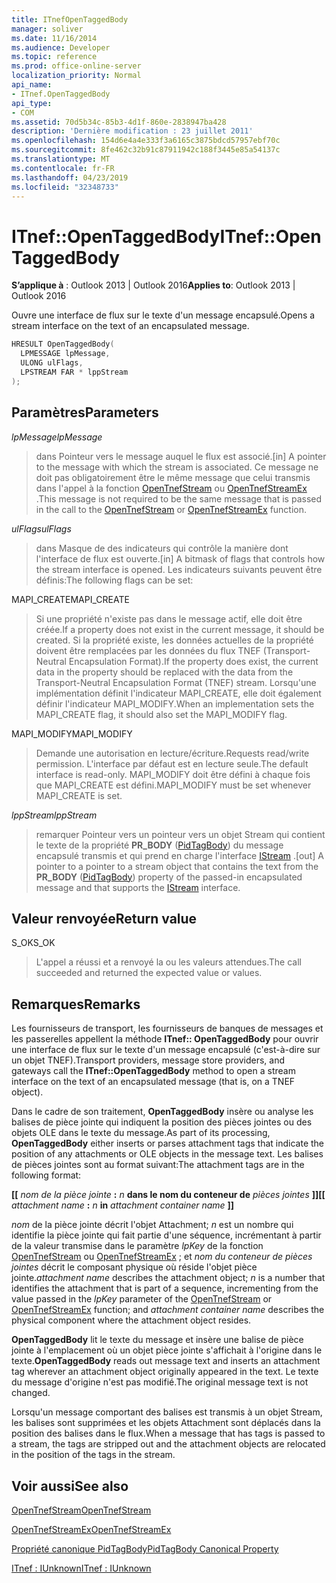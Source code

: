 ```yaml
---
title: ITnefOpenTaggedBody
manager: soliver
ms.date: 11/16/2014
ms.audience: Developer
ms.topic: reference
ms.prod: office-online-server
localization_priority: Normal
api_name:
- ITnef.OpenTaggedBody
api_type:
- COM
ms.assetid: 70d5b34c-85b3-4d1f-860e-2838947ba428
description: 'Dernière modification : 23 juillet 2011'
ms.openlocfilehash: 154d6e4a4e333f3a6165c3875bdcd57957ebf70c
ms.sourcegitcommit: 8fe462c32b91c87911942c188f3445e85a54137c
ms.translationtype: MT
ms.contentlocale: fr-FR
ms.lasthandoff: 04/23/2019
ms.locfileid: "32348733"
---
```

# <a name="itnefopentaggedbody"></a><span data-ttu-id="03556-103">ITnef::OpenTaggedBody</span><span class="sxs-lookup"><span data-stu-id="03556-103">ITnef::OpenTaggedBody</span></span>

  
  
<span data-ttu-id="03556-104">**S’applique à** : Outlook 2013 | Outlook 2016</span><span class="sxs-lookup"><span data-stu-id="03556-104">**Applies to**: Outlook 2013 | Outlook 2016</span></span> 
  
<span data-ttu-id="03556-105">Ouvre une interface de flux sur le texte d'un message encapsulé.</span><span class="sxs-lookup"><span data-stu-id="03556-105">Opens a stream interface on the text of an encapsulated message.</span></span>
  
```cpp
HRESULT OpenTaggedBody(
  LPMESSAGE lpMessage,
  ULONG ulFlags,
  LPSTREAM FAR * lppStream
);
```

## <a name="parameters"></a><span data-ttu-id="03556-106">Paramètres</span><span class="sxs-lookup"><span data-stu-id="03556-106">Parameters</span></span>

 <span data-ttu-id="03556-107">_lpMessage_</span><span class="sxs-lookup"><span data-stu-id="03556-107">_lpMessage_</span></span>
  
> <span data-ttu-id="03556-108">dans Pointeur vers le message auquel le flux est associé.</span><span class="sxs-lookup"><span data-stu-id="03556-108">[in] A pointer to the message with which the stream is associated.</span></span> <span data-ttu-id="03556-109">Ce message ne doit pas obligatoirement être le même message que celui transmis dans l'appel à la fonction [OpenTnefStream](opentnefstream.md) ou [OpenTnefStreamEx](opentnefstreamex.md) .</span><span class="sxs-lookup"><span data-stu-id="03556-109">This message is not required to be the same message that is passed in the call to the [OpenTnefStream](opentnefstream.md) or [OpenTnefStreamEx](opentnefstreamex.md) function.</span></span> 
    
 <span data-ttu-id="03556-110">_ulFlags_</span><span class="sxs-lookup"><span data-stu-id="03556-110">_ulFlags_</span></span>
  
> <span data-ttu-id="03556-111">dans Masque de des indicateurs qui contrôle la manière dont l'interface de flux est ouverte.</span><span class="sxs-lookup"><span data-stu-id="03556-111">[in] A bitmask of flags that controls how the stream interface is opened.</span></span> <span data-ttu-id="03556-112">Les indicateurs suivants peuvent être définis:</span><span class="sxs-lookup"><span data-stu-id="03556-112">The following flags can be set:</span></span>
    
<span data-ttu-id="03556-113">MAPI_CREATE</span><span class="sxs-lookup"><span data-stu-id="03556-113">MAPI_CREATE</span></span> 
  
> <span data-ttu-id="03556-114">Si une propriété n'existe pas dans le message actif, elle doit être créée.</span><span class="sxs-lookup"><span data-stu-id="03556-114">If a property does not exist in the current message, it should be created.</span></span> <span data-ttu-id="03556-115">Si la propriété existe, les données actuelles de la propriété doivent être remplacées par les données du flux TNEF (Transport-Neutral Encapsulation Format).</span><span class="sxs-lookup"><span data-stu-id="03556-115">If the property does exist, the current data in the property should be replaced with the data from the Transport-Neutral Encapsulation Format (TNEF) stream.</span></span> <span data-ttu-id="03556-116">Lorsqu'une implémentation définit l'indicateur MAPI_CREATE, elle doit également définir l'indicateur MAPI_MODIFY.</span><span class="sxs-lookup"><span data-stu-id="03556-116">When an implementation sets the MAPI_CREATE flag, it should also set the MAPI_MODIFY flag.</span></span>
    
<span data-ttu-id="03556-117">MAPI_MODIFY</span><span class="sxs-lookup"><span data-stu-id="03556-117">MAPI_MODIFY</span></span> 
  
> <span data-ttu-id="03556-118">Demande une autorisation en lecture/écriture.</span><span class="sxs-lookup"><span data-stu-id="03556-118">Requests read/write permission.</span></span> <span data-ttu-id="03556-119">L'interface par défaut est en lecture seule.</span><span class="sxs-lookup"><span data-stu-id="03556-119">The default interface is read-only.</span></span> <span data-ttu-id="03556-120">MAPI_MODIFY doit être défini à chaque fois que MAPI_CREATE est défini.</span><span class="sxs-lookup"><span data-stu-id="03556-120">MAPI_MODIFY must be set whenever MAPI_CREATE is set.</span></span>
    
 <span data-ttu-id="03556-121">_lppStream_</span><span class="sxs-lookup"><span data-stu-id="03556-121">_lppStream_</span></span>
  
> <span data-ttu-id="03556-122">remarquer Pointeur vers un pointeur vers un objet Stream qui contient le texte de la propriété **PR_BODY** ([PidTagBody](pidtagbody-canonical-property.md)) du message encapsulé transmis et qui prend en charge l'interface [IStream](https://docs.microsoft.com/windows/desktop/api/objidl/nn-objidl-istream) .</span><span class="sxs-lookup"><span data-stu-id="03556-122">[out] A pointer to a pointer to a stream object that contains the text from the **PR_BODY** ([PidTagBody](pidtagbody-canonical-property.md)) property of the passed-in encapsulated message and that supports the [IStream](https://docs.microsoft.com/windows/desktop/api/objidl/nn-objidl-istream) interface.</span></span> 
    
## <a name="return-value"></a><span data-ttu-id="03556-123">Valeur renvoyée</span><span class="sxs-lookup"><span data-stu-id="03556-123">Return value</span></span>

<span data-ttu-id="03556-124">S_OK</span><span class="sxs-lookup"><span data-stu-id="03556-124">S_OK</span></span> 
  
> <span data-ttu-id="03556-125">L'appel a réussi et a renvoyé la ou les valeurs attendues.</span><span class="sxs-lookup"><span data-stu-id="03556-125">The call succeeded and returned the expected value or values.</span></span>
    
## <a name="remarks"></a><span data-ttu-id="03556-126">Remarques</span><span class="sxs-lookup"><span data-stu-id="03556-126">Remarks</span></span>

<span data-ttu-id="03556-127">Les fournisseurs de transport, les fournisseurs de banques de messages et les passerelles appellent la méthode **ITnef:: OpenTaggedBody** pour ouvrir une interface de flux sur le texte d'un message encapsulé (c'est-à-dire sur un objet TNEF).</span><span class="sxs-lookup"><span data-stu-id="03556-127">Transport providers, message store providers, and gateways call the **ITnef::OpenTaggedBody** method to open a stream interface on the text of an encapsulated message (that is, on a TNEF object).</span></span> 
  
<span data-ttu-id="03556-128">Dans le cadre de son traitement, **OpenTaggedBody** insère ou analyse les balises de pièce jointe qui indiquent la position des pièces jointes ou des objets OLE dans le texte du message.</span><span class="sxs-lookup"><span data-stu-id="03556-128">As part of its processing, **OpenTaggedBody** either inserts or parses attachment tags that indicate the position of any attachments or OLE objects in the message text.</span></span> <span data-ttu-id="03556-129">Les balises de pièces jointes sont au format suivant:</span><span class="sxs-lookup"><span data-stu-id="03556-129">The attachment tags are in the following format:</span></span> 
  
 <span data-ttu-id="03556-130">**[[** _nom de la pièce jointe_ **:** _n_ **dans le nom du conteneur de** _pièces jointes_ **]]**</span><span class="sxs-lookup"><span data-stu-id="03556-130">**[[** _attachment name_ **:** _n_ **in** _attachment container name_ **]]**</span></span>
  
 <span data-ttu-id="03556-131">_nom_ de la pièce jointe décrit l'objet Attachment;  _n_ est un nombre qui identifie la pièce jointe qui fait partie d'une séquence, incrémentant à partir de la valeur transmise dans le paramètre _lpKey_ de la fonction [OpenTnefStream](opentnefstream.md) ou [OpenTnefStreamEx](opentnefstreamex.md) ; et _nom du conteneur de pièces jointes_ décrit le composant physique où réside l'objet pièce jointe.</span><span class="sxs-lookup"><span data-stu-id="03556-131">_attachment name_ describes the attachment object;  _n_ is a number that identifies the attachment that is part of a sequence, incrementing from the value passed in the  _lpKey_ parameter of the [OpenTnefStream](opentnefstream.md) or [OpenTnefStreamEx](opentnefstreamex.md) function; and  _attachment container name_ describes the physical component where the attachment object resides.</span></span> 
  
 <span data-ttu-id="03556-132">**OpenTaggedBody** lit le texte du message et insère une balise de pièce jointe à l'emplacement où un objet pièce jointe s'affichait à l'origine dans le texte.</span><span class="sxs-lookup"><span data-stu-id="03556-132">**OpenTaggedBody** reads out message text and inserts an attachment tag wherever an attachment object originally appeared in the text.</span></span> <span data-ttu-id="03556-133">Le texte du message d'origine n'est pas modifié.</span><span class="sxs-lookup"><span data-stu-id="03556-133">The original message text is not changed.</span></span> 
  
<span data-ttu-id="03556-134">Lorsqu'un message comportant des balises est transmis à un objet Stream, les balises sont supprimées et les objets Attachment sont déplacés dans la position des balises dans le flux.</span><span class="sxs-lookup"><span data-stu-id="03556-134">When a message that has tags is passed to a stream, the tags are stripped out and the attachment objects are relocated in the position of the tags in the stream.</span></span>
  
## <a name="see-also"></a><span data-ttu-id="03556-135">Voir aussi</span><span class="sxs-lookup"><span data-stu-id="03556-135">See also</span></span>



[<span data-ttu-id="03556-136">OpenTnefStream</span><span class="sxs-lookup"><span data-stu-id="03556-136">OpenTnefStream</span></span>](opentnefstream.md)
  
[<span data-ttu-id="03556-137">OpenTnefStreamEx</span><span class="sxs-lookup"><span data-stu-id="03556-137">OpenTnefStreamEx</span></span>](opentnefstreamex.md)
  
[<span data-ttu-id="03556-138">Propriété canonique PidTagBody</span><span class="sxs-lookup"><span data-stu-id="03556-138">PidTagBody Canonical Property</span></span>](pidtagbody-canonical-property.md)
  
[<span data-ttu-id="03556-139">ITnef : IUnknown</span><span class="sxs-lookup"><span data-stu-id="03556-139">ITnef : IUnknown</span></span>](itnefiunknown.md)

